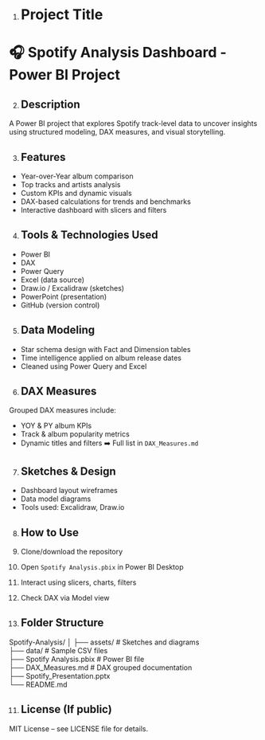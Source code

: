 1. # Project Title
# 🎧 Spotify Analysis Dashboard - Power BI Project


2. ## Description
A Power BI project that explores Spotify track-level data to uncover insights using structured modeling, DAX measures, and visual storytelling.


3. ## Features
- Year-over-Year album comparison  
- Top tracks and artists analysis  
- Custom KPIs and dynamic visuals  
- DAX-based calculations for trends and benchmarks  
- Interactive dashboard with slicers and filters

  
4. ## Tools & Technologies Used
- Power BI  
- DAX  
- Power Query  
- Excel (data source)  
- Draw.io / Excalidraw (sketches)  
- PowerPoint (presentation)  
- GitHub (version control)
   
5. ## Data Modeling
- Star schema design with Fact and Dimension tables  
- Time intelligence applied on album release dates  
- Cleaned using Power Query and Excel

  
6. ## DAX Measures
Grouped DAX measures include:
- YOY & PY album KPIs  
- Track & album popularity metrics  
- Dynamic titles and filters
➡️ Full list in `DAX_Measures.md`


7. ## Sketches & Design
- Dashboard layout wireframes  
- Data model diagrams  
- Tools used: Excalidraw, Draw.io

  
8. ## How to Use
1. Clone/download the repository  
2. Open `Spotify Analysis.pbix` in Power BI Desktop  
3. Interact using slicers, charts, filters  
4. Check DAX via Model view
   
9. ## Folder Structure
Spotify-Analysis/
│
├── assets/                 # Sketches and diagrams  
├── data/                   # Sample CSV files  
├── Spotify Analysis.pbix   # Power BI file  
├── DAX_Measures.md         # DAX grouped documentation  
├── Spotify_Presentation.pptx  
└── README.md

  
11. ## License (If public)
MIT License – see LICENSE file for details.
